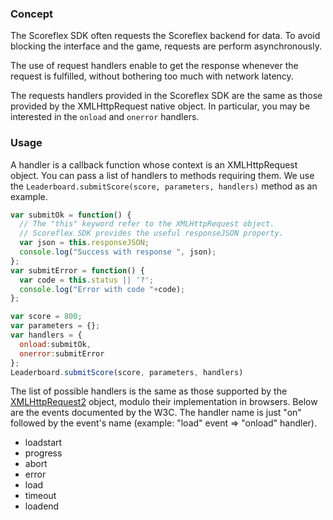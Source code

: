 ### Concept ###

The Scoreflex SDK often requests the Scoreflex backend for data. To avoid 
blocking the interface and the game, requests are perform asynchronously.

The use of request handlers enable to get the response whenever the request 
is fulfilled, without bothering too much with network latency.

The requests handlers provided in the Scoreflex SDK are the same as those
provided by the XMLHttpRequest native object. In particular, you may be 
interested in the `onload` and `onerror` handlers.

### Usage ###

A handler is a callback function whose context is an XMLHttpRequest object. You
can pass a list of handlers to methods requiring them. We use the 
`Leaderboard.submitScore(score, parameters, handlers)` method as an example.

````javascript
var submitOk = function() {
  // The "this" keyword refer to the XMLHttpRequest object.
  // Scoreflex SDK provides the useful responseJSON property. 
  var json = this.responseJSON;
  console.log("Success with response ", json);
};
var submitError = function() {
  var code = this.status || '?';
  console.log("Error with code "+code);
};

var score = 800;
var parameters = {};
var handlers = {
  onload:submitOk,
  onerror:submitError
};
Leaderboard.submitScore(score, parameters, handlers)
````

The list of possible handlers is the same as those supported by the
[XMLHttpRequest2](http://www.w3.org/TR/XMLHttpRequest2/#events) object, modulo
their implementation in browsers. Below are the events documented by the W3C.
The handler name is just "on" followed by the event's 
name (example: "load" event => "onload" handler).

- loadstart
- progress
- abort
- error
- load
- timeout
- loadend
